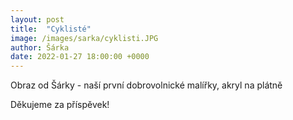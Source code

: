 ```yaml
---
layout: post
title:  "Cyklisté"
image: /images/sarka/cyklisti.JPG
author: Šárka
date: 2022-01-27 18:00:00 +0000
---
```


Obraz od Šárky - naší první dobrovolnické malířky, akryl na plátně

Děkujeme za příspěvek!
